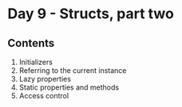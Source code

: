 # Day 9 - Structs, part two

## Contents
1. Initializers 
2. Referring to the current instance
3. Lazy properties
4. Static properties and methods
5. Access control
